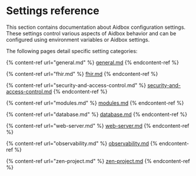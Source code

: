 # Settings reference

This section contains documentation about Aidbox configuration settings. These settings control various aspects of Aidbox behavior and can be configured using environment variables or Aidbox settings.

The following pages detail specific setting categories:

{% content-ref url="general.md" %}
[general.md](general.md)
{% endcontent-ref %}

{% content-ref url="fhir.md" %}
[fhir.md](fhir.md)
{% endcontent-ref %}

{% content-ref url="security-and-access-control.md" %}
[security-and-access-control.md](./security-and-access-control.md)
{% endcontent-ref %}

{% content-ref url="modules.md" %}
[modules.md](modules.md)
{% endcontent-ref %}

{% content-ref url="database.md" %}
[database.md](database.md)
{% endcontent-ref %}

{% content-ref url="web-server.md" %}
[web-server.md](web-server.md)
{% endcontent-ref %}

{% content-ref url="observability.md" %}
[observability.md](observability.md)
{% endcontent-ref %}

{% content-ref url="zen-project.md" %}
[zen-project.md](zen-project.md)
{% endcontent-ref %}
